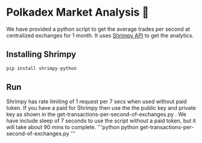# Polkadex Market Analysis :monocle_face:

We have provided a python script to get the average trades per second at centralized exchanges for 1 month. It uses [Shrimpy API](https://developers.shrimpy.io/) to get the analytics.

## Installing Shrimpy 
```python
pip install shrimpy-python
```

## Run
Shrimpy has rate limiting of 1 request per 7 secs when used without paid token. If you have a paid for Shrimpy then use the the public key and private key as shown in the get-transactions-per-second-of-exchanges.py . We have include sleep of 7 seconds to use the script without a paid token, but it will take about 90 mins to complete.
'''python
python get-transactions-per-second-of-exchanges.py
'''
